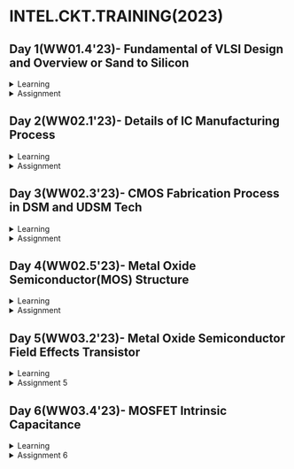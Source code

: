 # INTEL.CKT.TRAINING(2023)

## Day 1(WW01.4'23)- Fundamental of VLSI Design and Overview or Sand to Silicon

 <details>
<summary>Learning</summary>
<br>
 
 ### Intro : Steps to create GITHUB REPO :

1) Register using intel email address
2) Login, create repo and start write-up.


### Analog VLSI CKT Design , Presenter : Prof Santunu Sarangi

1)Basic Unix

2)Analog Design - sch drawing tools

3)Digital - Verilog, EDA,synthesis,etc

4)Book reference : Fundamentals of electric circuit, Charles K.Alexander & Matthew N.O Sadiku


### Fundamental VLSI :Overview of Sand to Silicon

What is VLSI?
1) Motherboard --> Chip --> Waver --> Die
2) Die contain of : 
 - Microcontroller, memory,analog and digital circuit. --> Implemented of VLSI.
3) Good Design must fullfill following requirement :
 - Functionality (Performance, low power)
 - Low Cost
 - Timely execution
 4) Design quality checks :
 - Testability
 - Yield
   What is yield? 
   - percentage of the actual number of chip produced on one wafer.  (number of chip working)
   - % Yield = (good die/ total die) X 100 %
 - Realibility (EOS,ESD,noise,crosstalk,etc)
 
 <br>
</details>

<details>
<summary>Assignment</summary>
<br>

 
<br>
</details>

 ## Day 2(WW02.1'23)- Details of IC Manufacturing Process
 
 <details>
<summary>Learning</summary>
<br>
 
 ### Analog IC Design Process
 1) Electrical Design(Schematic design) :
    - It is a starting to the Analog design, which is designer start with defining the specification of the circuit/schematic.
    - Followed by circuit drawing and verifiying the design using Analog design schematic tools such as Virtuoso,Presto and etc.
    - Besides specifications requirement, robustness of the design can be ensure by reliability test(EOS, Aging,RV,etc).

2) Physical Design(Layout Design) :
   - Process of representing electrical design(schematic) in layout.
   - Start with physical design such as floorplan, placement and routing.
   - Followed by the physical verification - Check LVS, DRC rule.
   - Lastly is parasitic extraction, whereby extracting the layout so that design can be validate with RC parasitic.

3) Test Design :
   - Process of coordinating,planning and implementing the Analog Design performance.
   - Type of test : Functional,Parametric,static, dynamic.
   
4) Flow chart of Analog Design process as below :

![image](https://user-images.githubusercontent.com/122240906/211698970-2c723d32-8229-45f1-b3cd-f2ce3b22ef5e.png)

5) Analog IC Design Process and Relation with CAD and PDK

![image](https://user-images.githubusercontent.com/122240906/211699618-aaeab87b-a51e-4562-bbfc-2aed9ea77a48.png)

6) Keynote : Designer should always design a practical circuit based on the device limit, technology constraints and physical implementations in order to meet the criteria of high performance, low power and low cost. Therefore the understand of layout design is important to minimize the iteration in design process.

 ### CMOS Technology
 
 1) Comparison of BJT and Mosfet :
 ![image](https://user-images.githubusercontent.com/122240906/211700541-34105d9c-b730-4ff7-923b-9d05bfd1c8e0.png)
 

 ### CMOS Fabrication Process 
 
 1) Process steps :
    Wafer Formation(sand to silocon) --> Photolithography --> Well and Channel Formation --> Sio2 Deposition --> Isolation 
    --> Gate Oxide Creation --> Gate and Source/Drain Formations --> Contacts and Metalizations --> Passivation --> Metrology.
    
    
    (a) Wafer Formation
    - wafer cut from boule, cylindrical ingots of single crystal silicon.
    - some amount of impurities added to the melt to provide the crystal.
    - A seed crystal is deep into the melt to initiate crystal growth.
    - Seed gradually withdrawn from the melt and simultaneously rotated.
    - The seed withdrawal and rotation rates determines the diameter of ingot.
        <img width="172" alt="image" src="https://user-images.githubusercontent.com/122240906/212214940-d13af078-c3f8-4ea1-8dc3-7fc2f2c47825.png">
        <img width="415" alt="image" src="https://user-images.githubusercontent.com/122240906/212215077-b5d40c15-8944-4692-9339-b91157748812.png">
    
    (b) Photolithography
       - patterning process.
       - wafer coated by the photoresist and subjected to selectiv illumination through the photomask.
       - photomask is constucted with chromium.
       - used UV light to expose- the photorist.
       <img width="218" alt="image" src="https://user-images.githubusercontent.com/122240906/212219497-5ec17755-ee07-48a0-85dc-3ebb57cb4a30.png">

    (c) Well and Channel Formation
    - Nwell : pmos bule in a n-well, nmos place in p substrate.
    - Pwell : nmos bule in a p-well, pmos place in  n substrate.
    - Twin well : emergence of nwell process.
    - Triple well : provide isolation between analog and digital blocks in mixed signal chips. used to isolate high density dynamic memory for logic.

    (d) Silicon Dioxide(Sio2)
    - Oxidation achived by heating the silicon wavef in oxidizing atmostphere.

    (e) Isolation
    - to avoid interaction between devices.
    - form thick oxide by LOCOS process - Local Oxidation of Silicon
        
    (f) Gate Oxide
    - Form gate oxide for transistor. 
    - gate also consist thin gate layer oxide.

     (g) Gate and Source/Drain Formations.
     - Grow gate oxide to accommodate gate/drain/source --> deposit polysilicon --> patter polysilicon --> etch exposed gate oxide --> implant pMos/nMOS source&drain region.

     (h) Contact and Metallization
     - Make contact cut to source/drain/gate according to contact mask.-hole etched in dielectric after source/drain formation.
     - make from alluminium, copper or tungsten.

     (i) Passivation
     - Final process is adding a protectiove glass layer.
     - to prevent ingress of contaminants.
      
      (j) Metrology
      - Measurement process to give feedback to manufacturing process.
<br>
</details>

<details>
<summary>Assignment</summary>
<br>
 
 ## <img width="379" alt="image" src="https://user-images.githubusercontent.com/122240906/212737597-cb40cd6a-26eb-4525-b526-a4f8febef521.png">
 
 ## <img width="284" alt="image" src="https://user-images.githubusercontent.com/122240906/212738470-6e9a5dc0-7ba3-467c-be5c-ec7864042ddf.png">
 
 ## <img width="345" alt="image" src="https://user-images.githubusercontent.com/122240906/212739386-e25bff7c-97bc-467f-9e49-60d50b17111b.png">
 
 ## <img width="296" alt="image" src="https://user-images.githubusercontent.com/122240906/212740097-1eec28ad-51c9-4eba-acd0-15f2776851d3.png">
 
 ## <img width="283" alt="image" src="https://user-images.githubusercontent.com/122240906/212741235-53e5feb2-bf8e-4cee-96f7-ca28bb8c090c.png">
 
 ## <img width="301" alt="image" src="https://user-images.githubusercontent.com/122240906/212742089-a2f2343a-2ef3-42a2-868e-fed0283b35e7.png">
 
 ## <img width="271" alt="image" src="https://user-images.githubusercontent.com/122240906/212742643-05948b4c-d9e2-46db-82fe-2d06b29ac3b3.png">
 
 ## <img width="319" alt="image" src="https://user-images.githubusercontent.com/122240906/212743020-ebab4270-dd57-44b7-887d-139c0c14534d.png">
 

<br>
</details>

 ## Day 3(WW02.3'23)- CMOS Fabrication Process in DSM and UDSM Tech
 
<details>
<summary>Learning</summary>
 <br>
 
 ### Submicron CMOS Process
 
 Disadvantages :
 - pn junction usage, to isolate transistor becomes impractical as transistor size decrease.
 - LOCOS disadvantage; bird's beak effect, the surface area loss to this encroachment.
 - LOCOS advantage; simple flow, high oxide quality due to LOCOS structure thermally grown.
 <img width="230" alt="image" src="https://user-images.githubusercontent.com/122240906/212546268-fd095a42-b0ae-415b-8110-8f77ff25f676.png">
 

  ### Sallow Trench Isolation (STI) Process
  
  - Preffered isolation process for deep-submicron process --> No Bird's beak(reduced active to active spacing).
  - Much suitable for the increase density in small area.
  - Disadvantages : a lot of process steps.
  
  <img width="248" alt="image" src="https://user-images.githubusercontent.com/122240906/212547601-465f2e9a-49bd-49a6-9882-4aa22e381faa.png">

   
  ### Deep Submicron (DSM) and Ultra Deep Submicron(UDSM) CMOS Technology
  
 - Type of resistor in DSM CMOS Technology.
 <img width="476" alt="image" src="https://user-images.githubusercontent.com/122240906/212549423-199d416a-bb3c-4340-abee-d252582c85ae.png">

 - Type of capacitor in DSM CMOS Technology.
 <img width="542" alt="image" src="https://user-images.githubusercontent.com/122240906/212549447-1b9c71f8-cc40-4eb4-b3ac-4baca19d7ebe.png">

- DSM Fabrication Process

<img width="439" alt="image" src="https://user-images.githubusercontent.com/122240906/212549198-38427377-ee5b-47b9-86b8-7dcebab5f13e.png">
 
- DSM vs UDSM
<img width="666" alt="image" src="https://user-images.githubusercontent.com/122240906/212550430-ebb41b06-4d04-464f-b5be-ba36f13f702d.png">

<br>
</details>

<details>
<summary>Assignment</summary>
<br>
 

1. List the five basic MOS fabrication processing steps and give the purpose or function
of each step.
 
 
   (a)	Photolithography – pattern setting
 
   (b)	Implantation – add dopants to silicon
 
   (c)	Deposition – add new layers(metals,oxides)
 
   (d)	Etching – take away sections of layers
 
   (e)	Oxidation – for gate oxides, need native oxides

 
 2. What is the difference between positive and negative photoresist and how is photoresist
used?
 
    Photoresist is a light-sensitive material used in several processes such as photolithography and photoengraving, to form a patterned coating on a surface.

    Positive photoresist : light will weaken the resist, and create a hole. the portion of the photoresist that is exposed to light becomes soluble to the photoresist developer. The unexposed portion of the photoresist remains insoluble to the photoresist developer.

    Negative photoresist : light will toughen the resist and create an etch resistant mask.  the portion of the photoresist that is exposed to light becomes insoluble to the photoresist developer. The unexposed portion of the photoresist is dissolved by the photoresist developer.

3. Sketch the approximate cross sectional view of a NMOS transistor in a p-substrate.
   Identify each region and identify the connections at the top surface of the integrated
   circuit for the source, drain, gate and bulk/substrate.
 
   ![image](https://user-images.githubusercontent.com/122240906/212733659-e12d7c1e-201b-4f8a-94a4-9b6ab883863a.png)

4. Consider a mask that is opaque everywhere except for a transparent circle in the center.
   Metal is deposited on a substrate followed by an application of negative photoresist
   which is patterned with the mask described. After exposure, developing, and
   subsequent etching, what will remain?
 
   A coating where the mask placed.

5. What is the difference between submicron, deep submicron and ultra-deep submicron
process?
 
  ![image](https://user-images.githubusercontent.com/122240906/212733689-259d4903-d3c6-4818-9156-7b9562de924b.png)

6. What are the advantages of ultra-deep submicron process over deep submicron process.
 
   -Small length size
 
   - low cutoff current
 
   - high cutoff frequency, more speed

7. What is the difference between LOCOS and STI process?
 
   The difference of STI process compared to LOCOS is that a shallow trench is etched into the silicon substrate. Therefore, STI is best for the device isolation process compared to LOCOS.

8. Why for body connection a heavily doped n+ or p+ is used?

9. What is use of silicide and poolside
 
   Silicide and Polycide is used to minimize parasitic resistance, polycide( silicide on polysilicon), silicide(self aligned silicide) on source-drain
 
   Siliside :
   - To form electrical contacts between the semiconductor device and the supporting interconnect structure.
   - Silicide (compound of silicon with metal) is formed on gates (polysilicon), sources and drains (Si wafer) as three MOS transistor electrodes in order to     reduce contact resistance to metal wiring layers.
   - Silicide formation has the effect of lowering the resistance of each electrode, ability to withstand high temperature, oxidizing ambients and good contact to other materials.

10. Which process steps used for control threshold voltage and punch-through effect?
 
    Threshold voltage can be controlled by adjusting the oxide thickness and channel length during oxidation(gate oxide) steps. 

11. Draw a top view, front view and 3D view of a CMOS inverter and annotate the length
and width of both PMOS and NMOS transistor.
 
    ![image](https://user-images.githubusercontent.com/122240906/212733727-701a70ab-c0e0-4fd0-945e-8fc42bf5937d.png)


12. Why sidewall spacer are used in DSM technology?
 
    To insulate the drain and source metal contacts from the gate of the transistor.

13. What are the advantages of Deep N-well technology over n-well technology?
 
    Reduce noise coupling between sensitive analog areas and more noisy digital regions in mixed-signal designs

14. What is passivation layer?
 
    Passivation layer or passivation layers are formed to protect the internal semiconductor devices after the completion of metallization. The passivation layers are typically formed with deposition of an oxide layer and a nitride layer.

15. What is Bird’s beak in LOCOS process and what is the impact on the transistor
performance?
 
    Bird Beak is an active to active spacing.
 
    Bird beak causing the surface area loss to this encroachment.

 
<br>
</details>

 ## Day 4(WW02.5'23)- Metal Oxide Semiconductor(MOS) Structure
 
<details>
<summary>Learning</summary>
<br>
 
  ### Metal Oxide Semiconductor(MOS) Device Structure
  
 - MOS junction - A capacitor
                - No current-voltage relationship, on capacitor-voltage relationship.

<img width="157" alt="image" src="https://user-images.githubusercontent.com/122240906/212551398-9b7349ed-0a32-4dcb-99f5-e4b7d3e06128.png">

### Metal Oxide Semiconductor(MOS) Fabrication

- Process to create SiO2 on top of silicon, called Oxidation.
- Process to deposit poly-silicon on top of SiO2 called Metallization.

### Ideal MOS Junction or Capacitor

 - No charge in the device if V=0
 - Substrate is uniformly doped.
 - All charge is 0 (Interface charge, Trapped charge, Fixed charge, mobile charge, etc..)
 <img width="256" alt="image" src="https://user-images.githubusercontent.com/122240906/212551717-4dd1b5a6-e029-4c2c-aa53-95a7c4d78dc1.png">
 - 4 condition in ideal case: 

 (1) Accumulation Mode (v<0)
  - Accumulation occurs when voltage applied less than the flatband voltage.
  - The negative charge on the gate attracts holes from the substrate to the oxide-semiconductor interface.
  - Pile of majority carrier at the interface.
  - Charge at the surface directly proportional to voltage
<img width="224" alt="image" src="https://user-images.githubusercontent.com/122240906/212552359-49da06c0-d23e-4c0f-b561-d24501d73f9e.png">

(2)  Depletion Mode ( V > 0)
  -  More positive voltage than the flatband voltage is applied, a negative charge builds up in the semiconductor
  -  The depletion layer width further increases with increasing gate voltage.
 
 (3) Strong Inversion Mode (V > and equal Vt)
  - at Vt, channel form at the surface of semiconductor due to inversion charges.
  - Before Vt, charge come from negatively charged ionized acceptors.
  - After Vt, more charge comes from electron rather that depleting the holes.
  - More negetive charge required for semiconductor is comes from the mobile electron.
  - this negetive charge emerged to the oxide-semiconductor interface, this charge is due to minority carriers, so called inversion layer.
  
 (4) Flatband
  - Refers to fact that the energy band diagram of the semiconductor is flat, which implies that no charge exists in the semiconductor.
  
### C-V Characteristic of MOS Structure

<img width="349" alt="image" src="https://user-images.githubusercontent.com/122240906/212553498-ca33966c-27fa-4fa7-b9d0-f41e2a3b68eb.png">

 

<br>
</details>

<details>
<summary>Assignment</summary>
<br>
 
1. The main differences between ideal and real MOS structure :

2. The different modes of operation in a MOS junction : 

   ![image](https://user-images.githubusercontent.com/122240906/217449365-2612ff97-2f39-4d17-9493-b83f6a6d6f97.png)

 
3. The difference between weak inversion and strong inversion of a MOS junction :
 
   ![image](https://user-images.githubusercontent.com/122240906/217450185-4704bb1b-8156-45ea-ae78-83fbc0b43888.png)

4. What is Metal-to-semiconductor work function : 

   ![image](https://user-images.githubusercontent.com/122240906/217453220-39cd78e0-fe18-462f-bea1-8fe001a0882f.png)
 
 5. For a heavily n-doped poly-silicon metal and a p-substrate semiconductor, what will be the metal-to-semiconductor work function? Positive or negative?
   
   Positive
 
 6. For a heavily p-doped poly-silicon metal and a n-substrate semiconductor, what will be the metal-to-semiconductor work function? Positive or negative?
 
   Negative
 
 7. What is threshold voltage of a MOS junction? Express threshold voltage for a non-ideal MOS junction.
 
   ![image](https://user-images.githubusercontent.com/122240906/217455996-2320d69a-0231-4a41-b024-37a1014f6813.png) 
 
 8. If the oxide (SiO2) increases for a MOS structure, the threshold voltage will increase or decrease?
     
    Threshold voltage of MOS increases as the thickness of oxide layer increases.
 
 9. Instead of a lightly doped p-substrate, if you use a heavily doped p-substrate in a MOS structure then what will be the change in threshold voltage? Will it   increase or decrease?

     Threshold voltage will decreased with the increase of lightly doped.
 
 10. Describe, why MOS capacitance stay minimum at very high frequency and back to high value at low frequency.

     The higher frequency has high resistivity, which inactive the minority carriers rapidly at the interface between oxide and semiconductor.
     Majority carriers, minority carriers, and interface states contribute to the MOS or MOSFET capacitance. Majority carriers can follow very high frequencies, but      the minority carriers and a part of the interface states cannot follow high frequencies. This is why the contribution to capacitance from the interface states        will be absent at high frequencies and also from the minority carriers in the MOS capacitor.
 
<br>
</details>
  
## Day 5(WW03.2'23)- Metal Oxide Semiconductor Field Effects Transistor
 
<details>
<summary>Learning</summary>
<br>
 
- The metal–oxide–semiconductor field-effect transistor (MOSFET) is a type of field-effect transistor (FET), most commonly fabricated by the controlled oxidation of silicon.
 
- MOSFETs are electronic devices used to switch or amplify voltages in circuits. It is a voltage controlled device and is constructed by three terminals.
 
 ![image](https://user-images.githubusercontent.com/122240906/217462067-21b2e9b5-0cf7-4dc4-8a18-ed0a969659ab.png)

 
  ### MOSFET Operations
 
 For an enhancement-mode, n-channel MOSFET, the three operational modes are:
   (1) Cutoff, subthreshold, and weak-inversion mode.
   (2) Triode mode or linear region (also known as the ohmic mode.
   (3) Saturation or active mode.
 
   #### MOSFET Operations
 
   ![image](https://user-images.githubusercontent.com/122240906/217466053-ac1a5bac-3076-49bc-9b1f-4c74d2e98c69.png)

 Formula to calculate current :
 
 (N-Channel) :
 
 ![image](https://user-images.githubusercontent.com/122240906/217464076-6960f587-52d7-4b76-b4a6-81848f737267.png)
 
 MOSFET Channel Profile :
 
   ![image](https://user-images.githubusercontent.com/122240906/217464364-f6e5a73b-be19-4d1a-8069-1bc289222d03.png)
 
  (P-Channel) :
 
 ![image](https://user-images.githubusercontent.com/122240906/217466267-aa64ad39-2f83-43cd-99ac-2b792bf0bb44.png)
 
 
  #### ID-VGS Characteristics

   <img width="337" alt="image" src="https://user-images.githubusercontent.com/122240906/217467208-2d073135-f9e4-4e66-aca8-9026409221c6.png">

   <img width="328" alt="image" src="https://user-images.githubusercontent.com/122240906/217468144-064fb8b6-4a40-482e-8074-dbbb41843e12.png">

   #### ID-VGS Characteristics with body bias
 
   <img width="334" alt="image" src="https://user-images.githubusercontent.com/122240906/217467383-1442070f-0511-462e-8f50-f8e59dbfd3e3.png">

  - Body bias is the voltage at which the body terminal (4th terminal of mos) is connected. Body effect occurs when body or substrate of transistor is not biased at same level as that of source. 
  - Forward body bias scales down the threshold voltage and reverse body bias increases the threshold voltage.
 
 #### ID-VDS Characteristics: Channel Length Modulation

 <img width="347" alt="image" src="https://user-images.githubusercontent.com/122240906/217468742-83c1778e-8fd6-4107-a199-d85ef98f952c.png">

 
 - In a MOSFET operating in the saturation region, the channel length modulation effect causes a decrease in the output resistance.
 - For a MOSFET operating in saturation region the channel length modulation effect causes a decrease in output resistance. The drain characteristics becomes less flat. If we consider channel modulation, the value of Rd will be always less than infinity. So, channel length modulation decreases the output resistance.
 
 <br>
</details>

<details>
<summary>Assignment 5</summary>
<br>
 
 - N/A

<br>
</details>
  
## Day 6(WW03.4'23)- MOSFET Intrinsic Capacitance
 
<details>
<summary>Learning</summary>
<br>
 
 ### MOSFET Intrinsic Capacitance Intro

 - Intrinsic capacitance is a transistor parasitic capacitance generated between the power and ground nets.
 - The intrinsic capacitances of MOSFETs largely determine the switching speed and transient behavior of the devices.
 - Proper representations of these non-linear capacitances being used to develop accurate simulation models and to improve understanding of the device behavior.
 
 
  ### MOSFET Intrinsic Capacitance: Cutoff Region
 
 <img width="254" alt="image" src="https://user-images.githubusercontent.com/122240906/217488980-33dc370e-8661-4c7c-a07f-0740ccb60022.png">

 - no channel capacitance
 - Only gate-to-bulk capacitance (High value)
 
  ### MOSFET Intrinsic Capacitance: Saturation Region
 
 <img width="259" alt="image" src="https://user-images.githubusercontent.com/122240906/217489208-304c42d4-6787-4b34-be2d-74a18865b575.png">

 - Cgsch : Gate-to-channel at source side
 - No drain side capacitance because of pinch-off
 - <img width="76" alt="image" src="https://user-images.githubusercontent.com/122240906/217490598-1e0657dc-4792-491c-bb3d-084a36d381e8.png">
 
  ### MOSFET Intrinsic Capacitance: Linear Region
 
 <img width="252" alt="image" src="https://user-images.githubusercontent.com/122240906/217489095-d3b813d8-5afe-436d-8c6a-075e61016c31.png">

 - Cgsch, Cgdch : Gate-to-channel at source side and gate-to-channel at drain side
 - Voltage dependent
 - <img width="101" alt="image" src="https://user-images.githubusercontent.com/122240906/217490348-58f0742c-1528-44d3-b45b-b5ad7ef26fb0.png">
 

 ### Schematic Design, Circuit Simulation, Layout Design and Postlayout Simulation
 
  #### Custom IC design process
 
 <img width="343" alt="image" src="https://user-images.githubusercontent.com/122240906/217491353-b15875dc-4a9e-4af8-9eac-63755efa823d.png">

 
  #### Custom IC Design Flow using Tools
 
 (1) Schematic drawing phase
     
     Schematic creation --> Symbol Creation --> Create testbech for simulations.
 
 <img width="346" alt="image" src="https://user-images.githubusercontent.com/122240906/217496279-a1f6e9c9-0ae1-4a77-891a-62490feb4a2e.png">

 
 (2) Circuit Simulation Phase (Pre-layout)
 
     Launch ADE-L --> Select simulation type(DC sweep/AC simulation/Transient) --> save desire waveforms to plot and add menasurement using calculators to plot for some predefined functions (rise time, fall time, delay, derivative, gain margin, phase margin etc) --> run simulations.
 
 <img width="348" alt="image" src="https://user-images.githubusercontent.com/122240906/217494925-edb101a6-4e20-4cca-8ac0-f2df04f3c82a.png">

 <img width="353" alt="image" src="https://user-images.githubusercontent.com/122240906/217495287-79b423e1-5a46-4b50-9f03-e97b0c634ae3.png">

 (3) Layout Design and Verification Phase
 
     Generate layout from schematic --> Place the components --> Routing between the components, supply and ground --> Verify the layout with the design rule (DRC) --> Verify the layout with schematic (LVS) --> Extract the parasitic and create a schematic view of the that extracted netlist.
 
 <img width="350" alt="image" src="https://user-images.githubusercontent.com/122240906/217495514-ed1846ee-6b9e-4f2f-b5bb-3856b300f3a3.png">
 
 (4) Post Layout Simulation Phase (Post-layout)
 
     Create config view --> Do the simulation for both views and compare the result --> Follow same process as you have done pre-layout simulation. Only difference is instead of schematic netlist you will use parasitic extracted netlist.
 
 
  <br>
</details>

<details>
<summary>Assignment 6</summary>
<br>
 
 - to be updated

<br>
</details>
     

 
 

 
 

 
 
 
 
